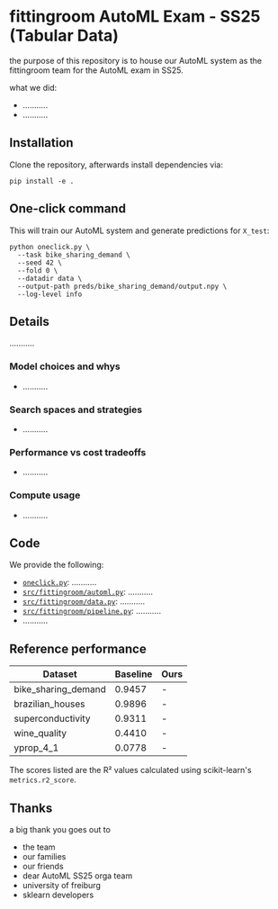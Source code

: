 # fittingroom AutoML Exam - SS25 (Tabular Data)

the purpose of this repository is to house our AutoML system as the fittingroom team for the AutoML exam in SS25.

what we did:
- ...........
- ...........


## Installation

Clone the repository, afterwards install dependencies via:
```
pip install -e .
```

## One-click command

This will train our AutoML system and generate predictions for `X_test`:

```
python oneclick.py \
  --task bike_sharing_demand \
  --seed 42 \
  --fold 0 \
  --datadir data \
  --output-path preds/bike_sharing_demand/output.npy \
  --log-level info
```


## Details

...........

### Model choices and whys

- ...........

### Search spaces and strategies

- ...........

### Performance vs cost tradeoffs

- ...........

### Compute usage

- ...........


## Code

We provide the following:

- [`oneclick.py`](./oneclick.py): ...........
- [`src/fittingroom/automl.py`](./src/fittingroom/automl.py): ...........
- [`src/fittingroom/data.py`](./src/fittingroom/data.py): ...........
- [`src/fittingroom/pipeline.py`](./src/fittingroom/pipeline.py): ...........
- ...........


## Reference performance

| Dataset | Baseline | Ours |
| -- | -- | -- |
| bike_sharing_demand | 0.9457 | - |
| brazilian_houses | 0.9896 | - |
| superconductivity | 0.9311 | - |
| wine_quality | 0.4410 | - |
| yprop_4_1 | 0.0778 | - |

The scores listed are the R² values calculated using scikit-learn's `metrics.r2_score`.

## Thanks

a big thank you goes out to
- the team
- our families
- our friends
- dear AutoML SS25 orga team
- university of freiburg
- sklearn developers

